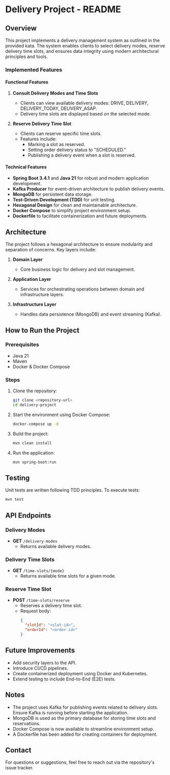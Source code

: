 # Delivery Project - README

## Overview
This project implements a delivery management system as outlined in the provided kata. The system enables clients to select delivery modes, reserve delivery time slots, and ensures data integrity using modern architectural principles and tools.

### Implemented Features
#### Functional Features
1. **Consult Delivery Modes and Time Slots**
   - Clients can view available delivery modes: DRIVE, DELIVERY, DELIVERY_TODAY, DELIVERY_ASAP.
   - Delivery time slots are displayed based on the selected mode.

2. **Reserve Delivery Time Slot**
   - Clients can reserve specific time slots.
   - Features include:
     - Marking a slot as reserved.
     - Setting order delivery status to "SCHEDULED."
     - Publishing a delivery event when a slot is reserved.

#### Technical Features
- **Spring Boot 3.4.1** and **Java 21** for robust and modern application development.
- **Kafka Producer** for event-driven architecture to publish delivery events.
- **MongoDB** for persistent data storage.
- **Test-Driven Development (TDD)** for unit testing.
- **Hexagonal Design** for clean and maintainable architecture.
- **Docker Compose** to simplify project environment setup.
- **Dockerfile** to facilitate containerization and future deployments.

## Architecture
The project follows a hexagonal architecture to ensure modularity and separation of concerns. Key layers include:

1. **Domain Layer**
   - Core business logic for delivery and slot management.

2. **Application Layer**
   - Services for orchestrating operations between domain and infrastructure layers.

3. **Infrastructure Layer**
   - Handles data persistence (MongoDB) and event streaming (Kafka).

## How to Run the Project
### Prerequisites
- Java 21
- Maven
- Docker & Docker Compose

### Steps
1. Clone the repository:
   ```bash
   git clone <repository-url>
   cd delivery-project
   ```
2. Start the environment using Docker Compose:
   ```bash
   docker-compose up -d
   ```
3. Build the project:
   ```bash
   mvn clean install
   ```
4. Run the application:
   ```bash
   mvn spring-boot:run
   ```

## Testing
Unit tests are written following TDD principles. To execute tests:
```bash
mvn test
```

## API Endpoints
### Delivery Modes
- **GET** `/delivery-modes`
  - Returns available delivery modes.

### Delivery Time Slots
- **GET** `/time-slots/{mode}`
  - Returns available time slots for a given mode.

### Reserve Time Slot
- **POST** `/time-slots/reserve`
  - Reserves a delivery time slot.
  - Request body:
    ```json
    {
      "slotId": "<slot-id>",
      "orderId": "<order-id>"
    }
    ```

## Future Improvements
- Add security layers to the API.
- Introduce CI/CD pipelines.
- Create containerized deployment using Docker and Kubernetes.
- Extend testing to include End-to-End (E2E) tests.

## Notes
- The project uses Kafka for publishing events related to delivery slots. Ensure Kafka is running before starting the application.
- MongoDB is used as the primary database for storing time slots and reservations.
- Docker Compose is now available to streamline environment setup.
- A Dockerfile has been added for creating containers for deployment.

## Contact
For questions or suggestions, feel free to reach out via the repository's issue tracker.

